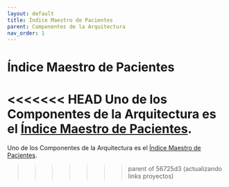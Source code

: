```yaml
---
layout: default
title: Índice Maestro de Pacientes
parent: Componentes de la Arquitectura
nav_order: 1
---
```


# Índice Maestro de Pacientes

<<<<<<< HEAD
Uno de los Componentes de la Arquitectura es el [Índice Maestro de Pacientes](https://interoperabilidad.minsal.cl/fhir/ig/mpi/).
=======
Uno de los Componentes de la Arquitectura es el [Índice Maestro de Pacientes](https://minsal-cl.github.io/MPI-IG-FHIR/). 
>>>>>>> parent of 56725d3 (actualizando links proyectos)
